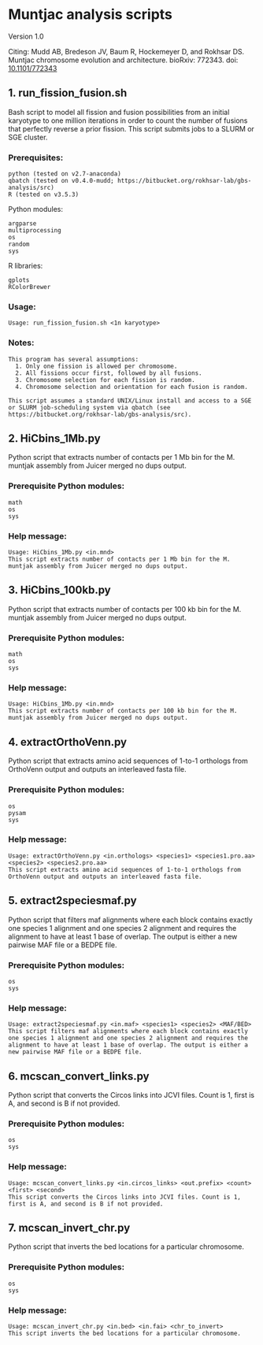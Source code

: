 # Muntjac analysis scripts

Version 1.0

Citing: Mudd AB, Bredeson JV, Baum R, Hockemeyer D, and Rokhsar DS. Muntjac chromosome evolution and architecture. bioRxiv: 772343. doi: [10.1101/772343](https://doi.org/10.1101/772343)

## 1. run_fission_fusion.sh

Bash script to model all fission and fusion possibilities from an initial karyotype to one million iterations in order to count the number of fusions that perfectly reverse a prior fission. This script submits jobs to a SLURM or SGE cluster.

### Prerequisites:

```
python (tested on v2.7-anaconda)
qbatch (tested on v0.4.0-mudd; https://bitbucket.org/rokhsar-lab/gbs-analysis/src)
R (tested on v3.5.3)
```

Python modules:
```
argparse
multiprocessing
os
random
sys
```

R libraries:
```
gplots
RColorBrewer
```

### Usage: 

```
Usage: run_fission_fusion.sh <1n karyotype>
```

### Notes:

```
This program has several assumptions:
  1. Only one fission is allowed per chromosome.
  2. All fissions occur first, followed by all fusions.
  3. Chromosome selection for each fission is random.
  4. Chromosome selection and orientation for each fusion is random.

This script assumes a standard UNIX/Linux install and access to a SGE or SLURM job-scheduling system via qbatch (see https://bitbucket.org/rokhsar-lab/gbs-analysis/src).
```

## 2. HiCbins_1Mb.py

Python script that extracts number of contacts per 1 Mb bin for the M. muntjak assembly from Juicer merged no dups output.

### Prerequisite Python modules:

```
math
os
sys
```

### Help message:

```
Usage: HiCbins_1Mb.py <in.mnd>
This script extracts number of contacts per 1 Mb bin for the M. muntjak assembly from Juicer merged no dups output.
```

## 3. HiCbins_100kb.py

Python script that extracts number of contacts per 100 kb bin for the M. muntjak assembly from Juicer merged no dups output.

### Prerequisite Python modules:

```
math
os
sys
```

### Help message:

```
Usage: HiCbins_1Mb.py <in.mnd>
This script extracts number of contacts per 100 kb bin for the M. muntjak assembly from Juicer merged no dups output.
```

## 4. extractOrthoVenn.py

Python script that extracts amino acid sequences of 1-to-1 orthologs from OrthoVenn output and outputs an interleaved fasta file.

### Prerequisite Python modules:

```
os
pysam
sys
```

### Help message:

```
Usage: extractOrthoVenn.py <in.orthologs> <species1> <species1.pro.aa> <species2> <species2.pro.aa>
This script extracts amino acid sequences of 1-to-1 orthologs from OrthoVenn output and outputs an interleaved fasta file.
```

## 5. extract2speciesmaf.py

Python script that filters maf alignments where each block contains exactly one species 1 alignment and one species 2 alignment and requires the alignment to have at least 1 base of overlap. The output is either a new pairwise MAF file or a BEDPE file.

### Prerequisite Python modules:

```
os
sys
```

### Help message:

```
Usage: extract2speciesmaf.py <in.maf> <species1> <species2> <MAF/BED>
This script filters maf alignments where each block contains exactly one species 1 alignment and one species 2 alignment and requires the alignment to have at least 1 base of overlap. The output is either a new pairwise MAF file or a BEDPE file.
```

## 6. mcscan_convert_links.py

Python script that converts the Circos links into JCVI files. Count is 1, first is A, and second is B if not provided.

### Prerequisite Python modules:

```
os
sys
```

### Help message:

```
Usage: mcscan_convert_links.py <in.circos_links> <out.prefix> <count> <first> <second>
This script converts the Circos links into JCVI files. Count is 1, first is A, and second is B if not provided.
```

## 7. mcscan_invert_chr.py

Python script that inverts the bed locations for a particular chromosome.

### Prerequisite Python modules:

```
os
sys
```

### Help message:

```
Usage: mcscan_invert_chr.py <in.bed> <in.fai> <chr_to_invert>
This script inverts the bed locations for a particular chromosome.
```

